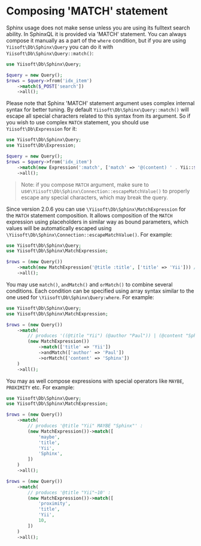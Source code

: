 # Composing 'MATCH' statement

Sphinx usage does not make sense unless you are using its fulltext search ability.
In SphinxQL it is provided via 'MATCH' statement. You can always compose it manually as a part of the `where`
condition, but if you are using `Yiisoft\Db\Sphinx\Query` you can do it with `Yiisoft\Db\Sphinx\Query::match()`:

```php
use Yiisoft\Db\Sphinx\Query;

$query = new Query();
$rows = $query->from('idx_item')
    ->match($_POST['search'])
    ->all();
```

Please note that Sphinx 'MATCH' statement argument uses complex internal syntax for better tuning.
By default `Yiisoft\Db\Sphinx\Query::match()` will escape all special characters related to this syntax from
its argument. So if you wish to use complex `MATCH` statement, you should use `Yiisoft\Db\Expression` for it:

```php
use Yiisoft\Db\Sphinx\Query;
use Yiisoft\Db\Expression;

$query = new Query();
$rows = $query->from('idx_item')
    ->match(new Expression(':match', ['match' => '@(content) ' . Yii::$app->sphinx->escapeMatchValue($_POST['search'])]))
    ->all();
```

> Note: if you compose `MATCH` argument, make sure to use`\Yiisoft\Db\Sphinx\Connection::escapeMatchValue()` to properly
  escape any special characters, which may break the query.

Since version 2.0.6 you can use `\Yiisoft\Db\Sphinx\MatchExpression` for the `MATCH` statement composition.
It allows composition of the `MATCH` expression using placeholders in similar way as bound parameters, which
values will be automatically escaped using `\Yiisoft\Db\Sphinx\Connection::escapeMatchValue()`.
For example:

```php
use Yiisoft\Db\Sphinx\Query;
use Yiisoft\Db\Sphinx\MatchExpression;

$rows = (new Query())
    ->match(new MatchExpression('@title :title', ['title' => 'Yii'])) // value of ':title' will be escaped automatically
    ->all();
```

You may use `match()`, `andMatch()` and `orMatch()` to combine several conditions.
Each condition can be specified using array syntax similar to the one used for `\Yiisoft\Db\Sphinx\Query:where`.
For example:

```php
use Yiisoft\Db\Sphinx\Query;
use Yiisoft\Db\Sphinx\MatchExpression;

$rows = (new Query())
    ->match(
        // produces '((@title "Yii") (@author "Paul")) | (@content "Sphinx")' :
        (new MatchExpression())
            ->match(['title' => 'Yii'])
            ->andMatch(['author' => 'Paul'])
            ->orMatch(['content' => 'Sphinx'])
    )
    ->all();
```

You may as well compose expressions with special operators like `MAYBE`, `PROXIMITY` etc.
For example:

```php
use Yiisoft\Db\Sphinx\Query;
use Yiisoft\Db\Sphinx\MatchExpression;

$rows = (new Query())
    ->match(
        // produces '@title "Yii" MAYBE "Sphinx"' :
        (new MatchExpression())->match([
            'maybe',
            'title',
            'Yii',
            'Sphinx',
        ])
    )
    ->all();

$rows = (new Query())
    ->match(
        // produces '@title "Yii"~10' :
        (new MatchExpression())->match([
            'proximity',
            'title',
            'Yii',
            10,
        ])
    )
    ->all();
```
